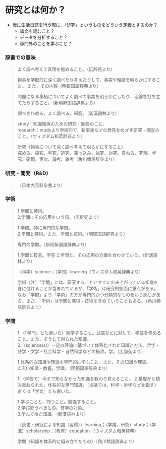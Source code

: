 # 研究とは何か？

- 仮に生活日誌を行う際に、「研究」というものをどういう定義とするのか？
  - 論文を読むこと？
  - データを分析すること？
  - 専門外のことを学ぶこと？

### 辞書での意味

>よく調べ考えて真理を極めること。（広辞苑より）
>
>物事を学問的に深く調べたり考えたりして、事実や理論を明らかにすること。
また、その内容（明鏡国語辞典より）
>
>問題になる事柄についてよく調べて事実を明らかにしたり、理論を打ち立てたりすること。（新明解国語辞典より）
>
>調べきわめる。よく調べる。研窮。（新漢語林より）
>
>study：知識獲得のための研究・勉強のこと。  
>research：studyより学術的で、新事実などの発見をめざす研究・調査のこと。（ウィズダム和英辞典より）
>
>研究（物事について深く調べ考えて明らかにすること）  
>究める、探究、考究、追究、突っ込み、論究、討究、尋ねる、究理、学究、研鑽、専攻、論考、雑考（角川類語辞典より）

### 研究・開発（R&D）

>（日本大百科全書より）
<!-- ここを調べる！ -->

### 学術

>1.学問と芸術。  
>2.学問にその応用をいう語。（広辞苑より）
>
>1.学問。特に専門的な学問。  
>2.学問と芸術。また、学問と技術。（明鏡国語辞典より）
>
>専門の学問。（新明解国語辞典より）  
>
>1.学問と技芸。学芸
>2.学問と、その応用の方面を合わせていう。（新漢語林より）
>
>（科学）science；（学問）learning（ウィズダム和英辞典より）
>
>学術〔注〕「学問」には、研究することとすでに出来上がっている知識を身に付けることが含まれているが、「学術」は研究的側面に重点がある。なお「学問」より「学術」の方が専門的かつ分類的なものをいう感じがある。また、「学術」は学問と芸術・技術を含めていうこともある。（角川類語辞典より）

### 学問

>1.（「学門」とも書いた）勉学すること。武芸などに対して、学芸を修めること。また、そうして得られた知識。  
>2.（science(s)）一定の理論に基づいて体系化された知識と方法。哲学・詩学・文学・社会科学・自然科学などの総称。学。（広辞苑より）
>
>1.体系的な知識や理論を専門的に学ぶこと。また、その知識や理論。  
>2.広い知識・教養。学識。（明鏡国語辞典より）
>
>1.（学校で）今まで知らなかった知識を教わり覚えること。
>2.基礎から積み重ねられた、体系的な専門知識。〔協議では、科学・哲学などを指す〕古くは「学文」とも書いた。
>
>1.学ぶことと、問うこと。勉強すること。  
>2.学び問うべきもの。修学の対象。  
>3.学んで得た知識。（新漢語林より）  
>
>（読書・研究による知識（習得））learning；（学業、研究）study；（学識）scholarship；（教育）education （ウィズダム和英辞典）
>
>学問（知識を体系的に組み立てたもの）（角川類語辞典より）
